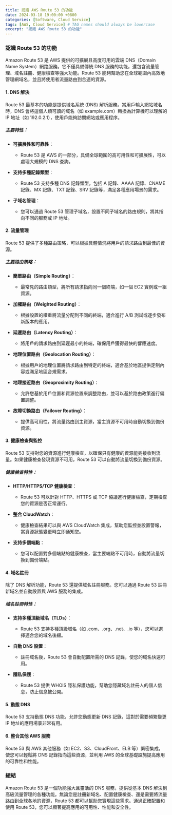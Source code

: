 ```yaml
---
title: 認識 AWS Route 53 的功能
date: 2024-03-18 19:00:00 +0800
categories: [Software, Cloud Service]
tags: [AWS, Cloud Service] # TAG names should always be lowercase
excerpt: "認識 AWS Route 53 的功能"
---
```


### 認識 Route 53 的功能

Amazon Route 53 是 AWS 提供的可擴展且高度可用的雲端 DNS（Domain Name System）網路服務。它不僅具備傳統 DNS 服務的功能，還包含流量管理、域名註冊、健康檢查等強大功能。Route 53 能夠幫助您在全球範圍內高效地管理網域名，並且將使用者流量路由到合適的資源。

#### **1. DNS 解決**

Route 53 最基本的功能是提供域名系統 (DNS) 解析服務。當用戶輸入網站域名時，DNS 會將這個人類可讀的域名（如 example.com）轉換為計算機可以理解的 IP 地址（如 192.0.2.1），使用戶能夠訪問網站或應用程序。

##### **主要特性：**

- **可擴展性和可靠性**：
  - Route 53 是 AWS 的一部分，具備全球範圍的高可用性和可擴展性，可以處理大規模的 DNS 查詢。

- **支持多種記錄類型**：
  - Route 53 支持多種 DNS 記錄類型，包括 A 記錄、AAAA 記錄、CNAME 記錄、MX 記錄、TXT 記錄、SRV 記錄等，滿足各種應用場景的需求。

- **子域名管理**：
  - 您可以通過 Route 53 管理子域名，設置不同子域名的路由規則，將其指向不同的服務或 IP 地址。

#### **2. 流量管理**

Route 53 提供了多種路由策略，可以根據具體情況將用戶的請求路由到最佳的資源。

##### **主要路由策略：**

- **簡單路由（Simple Routing）**：
  - 最常見的路由類型，將所有請求指向同一個終端，如一個 EC2 實例或一組資源。

- **加權路由（Weighted Routing）**：
  - 根據設置的權重將流量分配到不同的終端，適合進行 A/B 測試或逐步發布新版本的應用。

- **延遲路由（Latency Routing）**：
  - 將用戶的請求路由到延遲最小的終端，確保用戶獲得最快的響應速度。

- **地理位置路由（Geolocation Routing）**：
  - 根據用戶的地理位置將請求路由到特定的終端，適合基於地區提供定制內容或滿足地區合規需求。

- **地理接近路由（Geoproximity Routing）**：
  - 允許您基於用戶位置和資源位置來調整路由，並可以基於路由政策進行偏置調整。

- **故障切換路由（Failover Routing）**：
  - 提供高可用性，將流量路由到主資源，當主資源不可用時自動切換到備份資源。

#### **3. 健康檢查與監控**

Route 53 支持對您的資源進行健康檢查，以確保只有健康的資源能夠接收到流量。如果健康檢查發現資源不可用，Route 53 可以自動將流量切換到備份資源。

##### **健康檢查特性：**

- **HTTP/HTTPS/TCP 健康檢查**：
  - Route 53 可以針對 HTTP、HTTPS 或 TCP 協議進行健康檢查，定期檢查您的資源是否正常運行。

- **整合 CloudWatch**：
  - 健康檢查結果可以與 AWS CloudWatch 集成，幫助您監控並設置警報，當資源狀態變更時立即通知您。

- **支持多個端點**：
  - 您可以配置對多個端點的健康檢查，當主要端點不可用時，自動將流量切換到備份端點。

#### **4. 域名註冊**

除了 DNS 解析功能，Route 53 還提供域名註冊服務。您可以通過 Route 53 註冊新域名並自動設置與 AWS 服務的集成。

##### **域名註冊特性：**

- **支持多種頂級域名（TLDs）**：
  - Route 53 支持多種頂級域名（如 .com、.org、.net、.io 等），您可以選擇適合您的域名後綴。

- **自動 DNS 設置**：
  - 註冊域名後，Route 53 會自動配置所需的 DNS 記錄，使您的域名快速可用。

- **隱私保護**：
  - Route 53 提供 WHOIS 隱私保護功能，幫助您隱藏域名註冊人的個人信息，防止信息被公開。

#### **5. 動態 DNS**

Route 53 支持動態 DNS 功能，允許您動態更新 DNS 記錄，這對於需要頻繁變更 IP 地址的應用場景非常有用。

#### **6. 整合其他 AWS 服務**

Route 53 與 AWS 其他服務（如 EC2、S3、CloudFront、ELB 等）緊密集成，使您可以輕鬆將 DNS 記錄指向這些資源，並利用 AWS 的全球基礎設施提高應用的可靠性和性能。

### 總結

Amazon Route 53 是一個功能強大且靈活的 DNS 服務，提供從基本 DNS 解決到高級流量管理的各種功能。無論您是註冊新域名、配置健康檢查、還是需要將流量路由到全球各地的資源，Route 53 都可以幫助您實現這些需求。通過正確配置和使用 Route 53，您可以顯著提高應用的可用性、性能和安全性。
